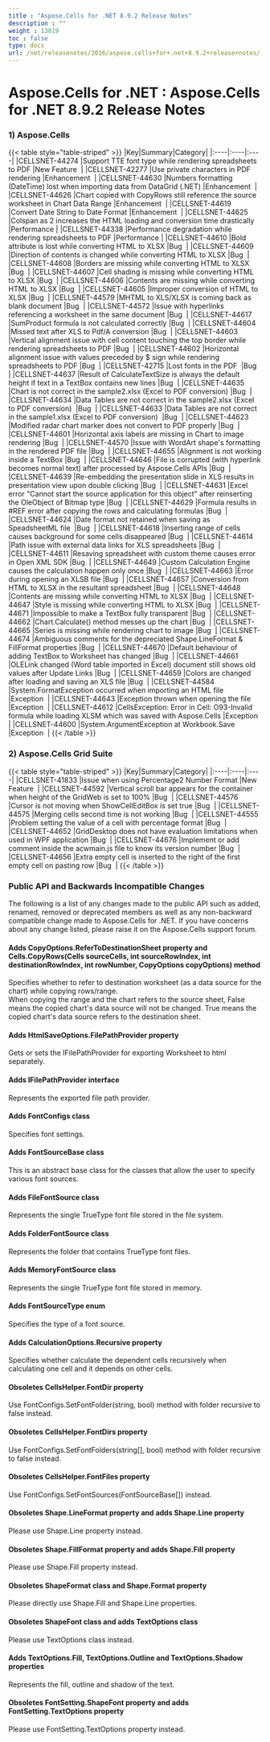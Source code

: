```yaml
---
title : "Aspose.Cells for .NET 8.9.2 Release Notes" 
description : "" 
weight : 13019 
toc : false
type: docs
url: /net/releasenotes/2016/aspose.cells+for+.net+8.9.2+release+notes/
---
```


# Aspose.Cells for .NET : Aspose.Cells for .NET 8.9.2 Release Notes


### 1) Aspose.Cells

{{< table style="table-striped" >}}
|Key|Summary|Category|
|:----|:----|:----|
|CELLSNET-44274  |Support TTE font type while rendering spreadsheets to PDF  |New Feature   |
|CELLSNET-42277  |Use private characters in PDF rendering  |Enhancement   |
|CELLSNET-44630  |Numbers formatting (DateTime) lost when importing data from DataGrid (.NET)  |Enhancement   |
|CELLSNET-44626  |Chart copied with CopyRows still reference the source worksheet in Chart Data Range  |Enhancement   |
|CELLSNET-44619  |Convert Date String to Date Format  |Enhancement   |
|CELLSNET-44625  |Colspan as 2 increases the HTML loading and conversion time drastically  |Performance  |
|CELLSNET-44338  |Performance degradation while rendering spreadsheets to PDF  |Performance  |
|CELLSNET-44610  |Bold attribute is lost while converting HTML to XLSX  |Bug   |
|CELLSNET-44609  |Direction of contents is changed while converting HTML to XLSX  |Bug   |
|CELLSNET-44608  |Borders are missing while converting HTML to XLSX  |Bug   |
|CELLSNET-44607  |Cell shading is missing while converting HTML to XLSX  |Bug   |
|CELLSNET-44606  |Contents are missing while converting HTML to XLSX  |Bug   |
|CELLSNET-44605  |Improper conversion of HTML to XLSX  |Bug   |
|CELLSNET-44579  |MHTML to XLS/XLSX is coming back as blank document  |Bug   |
|CELLSNET-44572  |Issue with hyperlinks referencing a worksheet in the same document  |Bug   |
|CELLSNET-44617  |SumProduct formula is not calculated correctly  |Bug   |
|CELLSNET-44604  |Missed text after XLS to Pdf/A conversion  |Bug   |
|CELLSNET-44603  |Vertical alignment issue with cell content touching the top border while rendering spreadsheets to PDF  |Bug   |
|CELLSNET-44602  |Horizontal alignment issue with values preceded by $ sign while rendering spreadsheets to PDF  |Bug   |
|CELLSNET-42715  |Lost fonts in the PDF   |Bug   |
|CELLSNET-44637  |Result of CalculateTextSize is always the default height if text in a TextBox contains new lines  |Bug   |
|CELLSNET-44635  |Chart is not correct in the sample2.xlsx (Excel to PDF conversion)  |Bug   |
|CELLSNET-44634  |Data Tables are not correct in the sample2.xlsx (Excel to PDF conversion)   |Bug   |
|CELLSNET-44633  |Data Tables are not correct in the sample1.xlsx (Excel to PDF conversion)   |Bug   |
|CELLSNET-44623  |Modified radar chart marker does not convert to PDF properly  |Bug   |
|CELLSNET-44601  |Horizontal axis labels are missing in Chart to image rendering  |Bug   |
|CELLSNET-44570  |Issue with WordArt shape's formatting in the rendered PDF file  |Bug   |
|CELLSNET-44655  |Alignment is not working inside a TextBox  |Bug   |
|CELLSNET-44646  |File is corrupted (with hyperlink becomes normal text) after processed by Aspose.Cells APIs  |Bug   |
|CELLSNET-44639  |Re-embedding the presentation slide in XLS results in presentation view upon double clicking  |Bug   |
|CELLSNET-44631  |Excel error "Cannot start the source application for this object" after reinserting the OleObject of Bitmap type  |Bug   |
|CELLSNET-44629  |Formula results in #REF error after copying the rows and calculating formulas  |Bug   |
|CELLSNET-44624  |Date format not retained when saving as SpeadsheetML file   |Bug   |
|CELLSNET-44618  |Inserting range of cells causes background for some cells disappeared  |Bug   |
|CELLSNET-44614  |Path issue with external data links for XLS spreadsheets  |Bug   |
|CELLSNET-44611  |Resaving spreadsheet with custom theme causes error in Open XML SDK  |Bug   |
|CELLSNET-44649  |Custom Calculation Engine causes the calculation happen only once  |Bug   |
|CELLSNET-44663  |Error during opening an XLSB file  |Bug   |
|CELLSNET-44657  |Conversion from HTML to XLSX in the resultant spreadsheet  |Bug   |
|CELLSNET-44648  |Contents are missing while converting HTML to XLSX  |Bug   |
|CELLSNET-44647  |Style is missing while converting HTML to XLSX  |Bug   |
|CELLSNET-44671  |Impossible to make a TextBox fully transparent  |Bug   |
|CELLSNET-44662  |Chart.Calculate() method messes up the chart  |Bug   |
|CELLSNET-44665  |Series is missing while rendering chart to image  |Bug   |
|CELLSNET-44674  |Ambiguous comments for the depreciated Shape.LineFormat & FillFormat properties  |Bug   |
|CELLSNET-44670  |Default behaviour of adding TextBox to Worksheet has changed  |Bug   |
|CELLSNET-44661  |OLELink changed (Word table imported in Excel) document still shows old values after Update Links  |Bug   |
|CELLSNET-44659  |Colors are changed after loading and saving an XLS file  |Bug   |
|CELLSNET-44584  |System.FormatException occurred when importing an HTML file  |Exception   |
|CELLSNET-44643  |Exception thrown when opening the file  |Exception   |
|CELLSNET-44612  |CellsException: Error in Cell: O93-Invalid formula while loading XLSM which was saved with Aspose.Cells  |Exception   |
|CELLSNET-44600  |System.ArgumentException at Workbook.Save  |Exception   |
{{< /table >}}

### 2) Aspose.Cells Grid Suite

{{< table style="table-striped" >}}
|Key|Summary|Category|
|:----|:----|:----|
|CELLSNET-41833  |Issue when using Percentage2 Number Format  |New Feature   |
|CELLSNET-44592  |Vertical scroll bar appears for the container when height of the GridWeb is set to 100%  |Bug   |
|CELLSNET-44576  |Cursor is not moving when ShowCellEditBox is set true  |Bug   |
|CELLSNET-44575  |Merging cells second time is not working  |Bug   |
|CELLSNET-44555  |Problem setting the value of a cell with percentage format  |Bug   |
|CELLSNET-44652  |GridDesktop does not have evaluation limitations when used in WPF application  |Bug   |
|CELLSNET-44676  |Implement or add comment inside the acwmain.js file to know its version number  |Bug   |
|CELLSNET-44656  |Extra empty cell is inserted to the right of the first empty cell on pasting row  |Bug   |
{{< /table >}}

### Public API and Backwards Incompatible Changes

The following is a list of any changes made to the public API such as added, renamed, removed or deprecated members as well as any non-backward compatible change made to Aspose.Cells for .NET. If you have concerns about any change listed, please raise it on the Aspose.Cells support forum.

#### Adds CopyOptions.ReferToDestinationSheet property and Cells.CopyRows(Cells sourceCells, int sourceRowIndex, int destinationRowIndex, int rowNumber, CopyOptions copyOptions) method

Specifies whether to refer to destination worksheet (as a data source for the chart) while copying rows/range.  
When copying the range and the chart refers to the source sheet, False means the copied chart's data source will not be changed. True means the copied chart's data source refers to the destination sheet.

#### Adds HtmlSaveOptions.FilePathProvider property

Gets or sets the IFilePathProvider for exporting Worksheet to html separately.

#### Adds IFilePathProvider interface

Represents the exported file path provider.

#### Adds FontConfigs class

Specifies font settings.

#### Adds FontSourceBase class

This is an abstract base class for the classes that allow the user to specify various font sources.

#### Adds FileFontSource class

Represents the single TrueType font file stored in the file system.

#### Adds FolderFontSource class

Represents the folder that contains TrueType font files.

#### Adds MemoryFontSource class

Represents the single TrueType font file stored in memory.

#### Adds FontSourceType enum

Specifies the type of a font source.

#### Adds CalculationOptions.Recursive property

Specifies whether calculate the dependent cells recursively when calculating one cell and it depends on other cells.

#### Obsoletes CellsHelper.FontDir property

Use FontConfigs.SetFontFolder(string, bool) method with folder recursive to false instead.

#### Obsoletes CellsHelper.FontDirs property

Use FontConfigs.SetFontFolders(string\[\], bool) method with folder recursive to false instead.

#### Obsoletes CellsHelper.FontFiles property

Use FontConfigs.SetFontSources(FontSourceBase\[\]) instead.

#### Obsoletes Shape.LineFormat property and adds Shape.Line property

Please use Shape.Line property instead.

#### Obsoletes Shape.FillFormat property and adds Shape.Fill property

Please use Shape.Fill property instead.

#### Obsoletes ShapeFormat class and Shape.Format property

Please directly use Shape.Fill and Shape.Line properties.

#### Obsoletes ShapeFont class and adds TextOptions class

Please use TextOptions class instead.

#### Adds TextOptions.Fill, TextOptions.Outline and TextOptions.Shadow properties

Represents the fill, outline and shadow of the text.

#### Obsoletes FontSetting.ShapeFont property and adds FontSetting.TextOptions property

Please use FontSetting.TextOptions property instead.

